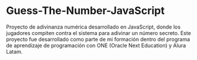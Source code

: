 # Guess-The-Number-JavaScript
Proyecto de adivinanza numérica desarrollado en JavaScript, donde los jugadores compiten contra el sistema para adivinar un número secreto. Este proyecto fue desarrollado como parte de mi formación dentro del programa de aprendizaje de programación con ONE (Oracle Next Education) y Alura Latam.

